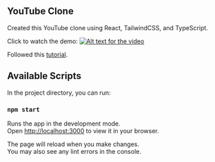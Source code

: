 ## YouTube Clone

Created this YouTube clone using React, TailwindCSS, and TypeScript.

Click to watch the demo:
[![Alt text for the video](https://i9.ytimg.com/vi/KAthkTRSBH0/mqdefault.jpg?sqp=CPy7jbAG-oaymwEmCMACELQB8quKqQMa8AEB-AH-CYAC0AWKAgwIABABGFQgWyhlMA8=&rs=AOn4CLBZEpkuSIg8PE0AQdw4A5rXS1V-ZQ)](https://www.youtube.com/watch?v=KAthkTRSBH0&ab_channel=MylesShin "Click to watch the video")


Followed this [tutorial](https://www.youtube.com/watch?v=ymGB1lqP1CM&ab_channel=WebDevSimplified).

## Available Scripts

In the project directory, you can run:

### `npm start`

Runs the app in the development mode.\
Open [http://localhost:3000](http://localhost:3000) to view it in your browser.

The page will reload when you make changes.\
You may also see any lint errors in the console.